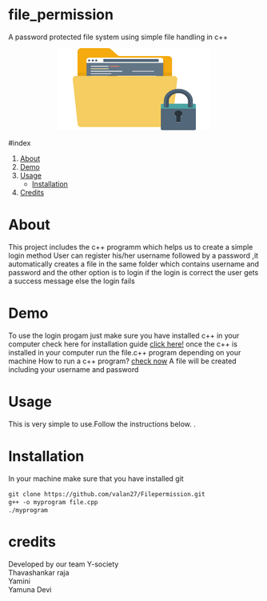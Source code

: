 # file_permission
A password protected file system using simple file handling in c++
<p align="center"> <img src="images/download.png"> </p>


#index
1. [About](#about)
2. [Demo](#demo)
3. [Usage](#usage)
    * [Installation](#installation)
4. [Credits](#credits)
<a name="about"></a>
# About
This project includes the c++ programm which helps us to create a simple login method
User can register his/her username followed by a password ,it automatically creates a file in the same folder
which contains username and password and the other option is to login if the login is correct the user gets a success message 
else the login fails
<a name="demo"></a>
# Demo 
To use the login progam just make sure you have installed c++ in your computer
check here for installation guide 
<a href="https://www.w3schools.in/cplusplus/install">click here!</a>
once the c++ is installed in your computer run the file.c++ program depending on your machine
How to run a c++ program? <a href=" https://www.tutorialspoint.com/How-to-compile-and-run-the-Cplusplus-program">check now</a>
A file will be created including your username and password
<a name=usage></a>
# Usage 
This is very simple to use.Follow the instructions below.
<a name="installation"></a>.
# Installation 
In your machine make sure that you have installed git 
```
git clone https://github.com/valan27/Filepermission.git
g++ -o myprogram file.cpp
./myprogram

```
<a name="credits"> </a>
# credits 
Developed by our team Y-society
<br>
Thavashankar raja
<br>
Yamini
<br>
Yamuna Devi




